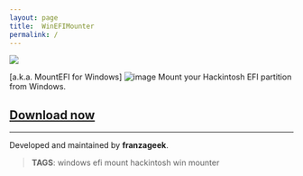 ```yaml
---
layout: page
title:  WinEFIMounter
permalink: /
---
```

[![](https://img.shields.io/github/license/franzageek/WinEFIMounter)](https://github.com/franzageek/WinEFIMounter/LICENSE)

[a.k.a. MountEFI for Windows]
![image](https://github.com/franzageek/WinEFIMounter/assets/88248950/60941873-ea53-4427-8e8b-1aac6605c433)
Mount your Hackintosh EFI partition from Windows. 


## [**Download now**](https://franzageek.github.io/WinEFIMounter/downloads)




_______________ ____ ___ __ _
Developed and maintained by **franzageek**.

> **TAGS**: windows efi mount hackintosh win mounter
